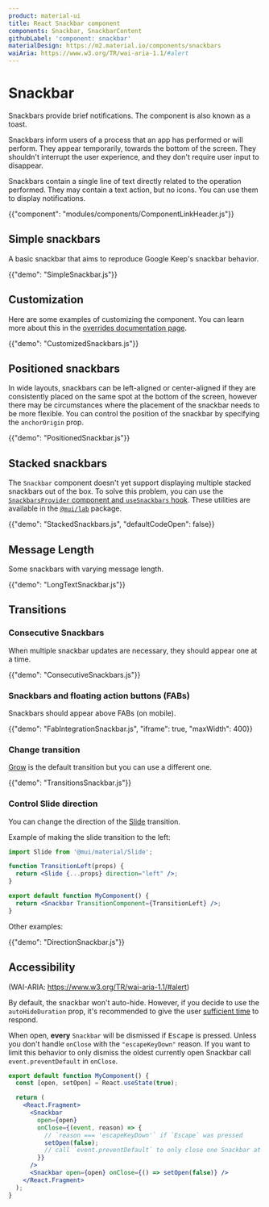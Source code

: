 ```yaml
---
product: material-ui
title: React Snackbar component
components: Snackbar, SnackbarContent
githubLabel: 'component: snackbar'
materialDesign: https://m2.material.io/components/snackbars
waiAria: https://www.w3.org/TR/wai-aria-1.1/#alert
---
```


# Snackbar

<p class="description">Snackbars provide brief notifications. The component is also known as a toast.</p>

Snackbars inform users of a process that an app has performed or will perform. They appear temporarily, towards the bottom of the screen. They shouldn't interrupt the user experience, and they don't require user input to disappear.

Snackbars contain a single line of text directly related to the operation performed.
They may contain a text action, but no icons. You can use them to display notifications.

{{"component": "modules/components/ComponentLinkHeader.js"}}

## Simple snackbars

A basic snackbar that aims to reproduce Google Keep's snackbar behavior.

{{"demo": "SimpleSnackbar.js"}}

## Customization

Here are some examples of customizing the component.
You can learn more about this in the [overrides documentation page](/material-ui/customization/how-to-customize/).

{{"demo": "CustomizedSnackbars.js"}}

## Positioned snackbars

In wide layouts, snackbars can be left-aligned or center-aligned if they are consistently placed on the same spot at the bottom of the screen, however there may be circumstances where the placement of the snackbar needs to be more flexible.
You can control the position of the snackbar by specifying the `anchorOrigin` prop.

{{"demo": "PositionedSnackbar.js"}}

## Stacked snackbars

The `Snackbar` component doesn't yet support displaying multiple stacked snackbars out of the box.
To solve this problem, you can use the [`SnackbarsProvider` component and `useSnackbars` hook](/material-ui/react-stacked-snackbars/).
These utilities are available in the [`@mui/lab`](/material-ui/about-the-lab/) package.

{{"demo": "StackedSnackbars.js", "defaultCodeOpen": false}}

## Message Length

Some snackbars with varying message length.

{{"demo": "LongTextSnackbar.js"}}

## Transitions

### Consecutive Snackbars

When multiple snackbar updates are necessary, they should appear one at a time.

{{"demo": "ConsecutiveSnackbars.js"}}

### Snackbars and floating action buttons (FABs)

Snackbars should appear above FABs (on mobile).

{{"demo": "FabIntegrationSnackbar.js", "iframe": true, "maxWidth": 400}}

### Change transition

[Grow](/material-ui/transitions/#grow) is the default transition but you can use a different one.

{{"demo": "TransitionsSnackbar.js"}}

### Control Slide direction

You can change the direction of the [Slide](/material-ui/transitions/#slide) transition.

Example of making the slide transition to the left:

```jsx
import Slide from '@mui/material/Slide';

function TransitionLeft(props) {
  return <Slide {...props} direction="left" />;
}

export default function MyComponent() {
  return <Snackbar TransitionComponent={TransitionLeft} />;
}
```

Other examples:

{{"demo": "DirectionSnackbar.js"}}

## Accessibility

(WAI-ARIA: https://www.w3.org/TR/wai-aria-1.1/#alert)

By default, the snackbar won't auto-hide. However, if you decide to use the `autoHideDuration` prop, it's recommended to give the user [sufficient time](https://www.w3.org/TR/UNDERSTANDING-WCAG20/time-limits.html) to respond.

When open, **every** `Snackbar` will be dismissed if <kbd class="key">Escape</kbd> is pressed.
Unless you don't handle `onClose` with the `"escapeKeyDown"` reason.
If you want to limit this behavior to only dismiss the oldest currently open Snackbar call `event.preventDefault` in `onClose`.

```jsx
export default function MyComponent() {
  const [open, setOpen] = React.useState(true);

  return (
    <React.Fragment>
      <Snackbar
        open={open}
        onClose={(event, reason) => {
          // `reason === 'escapeKeyDown'` if `Escape` was pressed
          setOpen(false);
          // call `event.preventDefault` to only close one Snackbar at a time.
        }}
      />
      <Snackbar open={open} onClose={() => setOpen(false)} />
    </React.Fragment>
  );
}
```
